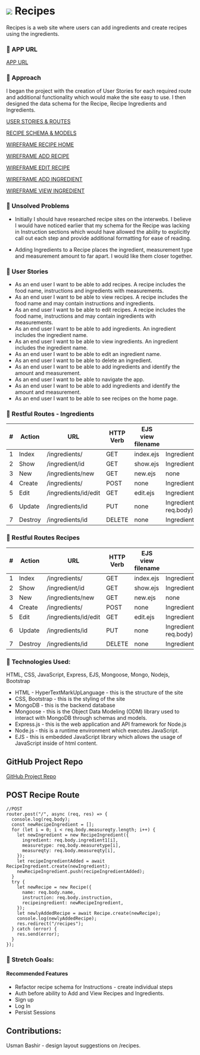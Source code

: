 # ![](https://www.flaticon.com/premium-icon/icons/svg/900/900864.svg) **Recipes**

Recipes is a web site where users can add ingredients and create recipes using the ingredients.

### &#x1F535; APP URL
<a href="https://cory-project2.herokuapp.com/recipes" target="_blank">APP URL</a>


### &#x1F535; Approach 
I began the project with the creation of User Stories for each required route and additional functionality which would make the site easy to use. I then designed the data schema for the Recipe, Recipe Ingredients and Ingredients. 

<a href="https://github.com/ctrast/project-2/blob/main/docs/User%20Stories_Routes.pdf" target="_blank">USER STORIES & ROUTES</a>

<a href="https://github.com/ctrast/project-2/blob/main/docs/Recipe%20Schema%20:%20Models.jpeg" target="_blank">RECIPE SCHEMA & MODELS</a>

<a href="https://github.com/ctrast/project-2/blob/main/docs/Recipe%20WF%20-%20Recipe%20Home.jpeg" target="_blank">WIREFRAME RECIPE HOME</a>

<a href="https://github.com/ctrast/project-2/blob/main/docs/Recipe%20WF%20-%20Add%20Recipe.jpeg" target="_blank">WIREFRAME ADD RECIPE</a>

<a href="https://github.com/ctrast/project-2/blob/main/docs/Recipe%20WF%20-%20Edit%20Recipe.jpeg" target="_blank">WIREFRAME EDIT RECIPE</a>

<a href="https://github.com/ctrast/project-2/blob/main/docs/Recipe%20WF%20-%20Add%20Ingredient.jpeg" target="_blank">WIREFRAME ADD INGREDIENT</a>

<a href="https://github.com/ctrast/project-2/blob/main/docs/Recipe%20WF%20-%20View%20Ingredient.jpeg" target="_blank">WIREFRAME VIEW INGREDIENT</a>


### &#x1F535; Unsolved Problems
* Initially I should have researched recipe sites on the interwebs. I believe I would have noticed earlier that my schema for the Recipe was lacking in Instruction sections which would have allowed the ability to explicitly call out each step and provide additional formatting for ease of reading. 

* Adding Ingredients to a Recipe places the ingredient, measurement type and measurement amount to far apart. I would like them closer together. 



### &#x1F535; User Stories
* As an end user I want to be able to add recipes. A recipe includes the food name, instructions and ingredients with measurements.
* As an end user I want to be able to view recipes. A recipe includes the food name and may contain instructions and ingredients.
* As an end user I want to be able to edit recipes. A recipe includes the food name, instructions and may contain ingredients with measurements.
* As an end user I want to be able to add ingredients. An ingredient includes the ingredient name. 
* As an end user I want to be able to view ingredients. An ingredient includes the ingredient name. 
* As an end user I want to be able to edit an ingredient name. 
* As an end user I want to be able to delete an ingredient. 
* As an end user I want to be able to add ingredients and identify the amount and measurement. 
* As an end user I want to be able to navigate the app.
* As an end user I want to be able to add ingredients and identify the amount and measurement. 
* As an end user I want to be able to see recipes on the home page.


### &#x1F535; Restful Routes - Ingredients

| #  | Action   | URL                   | HTTP Verb  | EJS view filename  | mongoose method                                        |
|----|----------|-----------------------|------------|--------------------|--------------------------------------------------------|
| 1  | Index    | /ingredients/         | GET        | index.ejs          | Ingredient.find()                                      |
| 2  | Show     | /ingredient/id        | GET        | show.ejs           | Ingredient.findById(req.params.id)                     |
| 3  | New      | /ingredients/new      | GET        | new.ejs            | none                                                   |
| 4  | Create   | /ingredients/         | POST       | none               | Ingredient.create(req.body)                            |
| 5  | Edit     | /ingredients/id/edit  | GET        | edit.ejs           | Ingredient.findById(req.params.id)                     |
| 6  | Update   | /ingredients/id       | PUT        | none               | Ingredient.findByIdAndUpdate(req.params.id, req.body)  |
| 7  | Destroy  | /ingredients/id       | DELETE     | none               | Ingredient.findByIdAndRemove(req.params.id)            |

### &#x1F535; Restful Routes Recipes
| #  | Action   | URL                   | HTTP Verb  | EJS view filename  | mongoose method                                        |
|----|----------|-----------------------|------------|--------------------|--------------------------------------------------------|
| 1  | Index    | /ingredients/         | GET        | index.ejs          | Ingredient.find()                                      |
| 2  | Show     | /ingredient/id        | GET        | show.ejs           | Ingredient.findById(req.params.id)                     |
| 3  | New      | /ingredients/new      | GET        | new.ejs            | none                                                   |
| 4  | Create   | /ingredients/         | POST       | none               | Ingredient.create(req.body)                            |
| 5  | Edit     | /ingredients/id/edit  | GET        | edit.ejs           | Ingredient.findById(req.params.id)                     |
| 6  | Update   | /ingredients/id       | PUT        | none               | Ingredient.findByIdAndUpdate(req.params.id, req.body)  |
| 7  | Destroy  | /ingredients/id       | DELETE     | none               | Ingredient.findByIdAndRemove(req.params.id)            |

### &#x1F535; **Technologies Used:**
HTML, CSS, JavaScript, Express, EJS, Mongoose, Mongo, Nodejs, Bootstrap

* HTML - HyperTextMarkUpLanguage - this is the structure of the site
* CSS, Bootstrap - this is the styling of the site
* MongoDB - this is the backend database
* Mongoose - this is the Object Data Modeling (ODM) library used to interact with MongoDB through schemas and models.
* Express.js - this is the web application and API framework for Node.js 
* Node.js - this is a runtime environment which executes JavaScript.
* EJS - this is embedded JavaScript library which allows the usage of JavaScript inside of html content.

## GitHub Project Repo
<a href="https://github.com/ctrast/project-2" target="_blank">GitHub Project Repo</a>


## POST Recipe Route 

```
//POST
router.post("/", async (req, res) => {
  console.log(req.body);
  const newRecipeIngredient = [];
  for (let i = 0; i < req.body.measureqty.length; i++) {
    let newIngredient = new RecipeIngredient({
      ingredient: req.body.ingredient1[i],
      measuretype: req.body.measuretype[i],
      measureqty: req.body.measureqty[i],
    });
    let recipeIngredientAdded = await RecipeIngredient.create(newIngredient);
    newRecipeIngredient.push(recipeIngredientAdded);
  }
  try {
    let newRecipe = new Recipe({
      name: req.body.name,
      instruction: req.body.instruction,
      recipeingredient: newRecipeIngredient,
    });
    let newlyAddedRecipe = await Recipe.create(newRecipe);
    console.log(newlyAddedRecipe);
    res.redirect("/recipes");
  } catch (error) {
    res.send(error);
  }
});

```

### &#x1F535; Stretch Goals:
#### Recommended Features
* Refactor recipe schema for Instructions - create individual steps
* Auth before ability to Add and View Recipes and Ingredients. 
* Sign up 
* Log In 
* Persist Sessions 


## Contributions:

Usman Bashir - design layout suggestions on /recipes.


